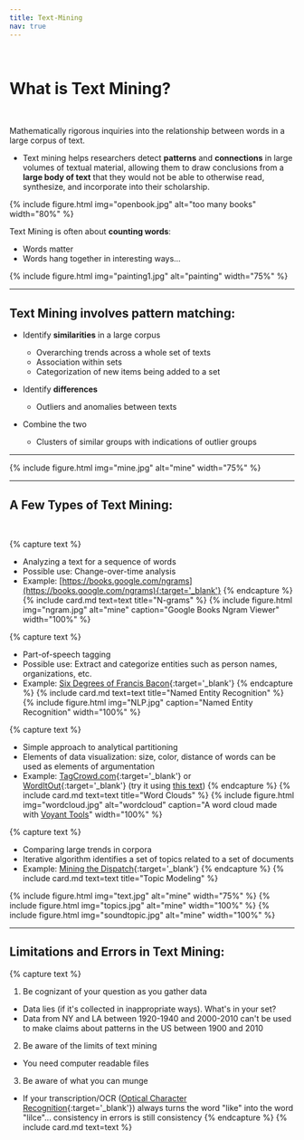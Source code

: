 ```yaml
---
title: Text-Mining
nav: true
---
```

<br>

# What is Text Mining?

<br>

Mathematically rigorous inquiries into the relationship between words in a large corpus of text.

- Text mining helps researchers detect **patterns** and **connections** in large volumes of textual material, allowing them to draw conclusions from a **large body of text** that they would not be able to otherwise read, synthesize, and incorporate into their scholarship.

{% include figure.html img="openbook.jpg" alt="too many books" width="80%" %}

Text Mining is often about **counting words**:
- Words matter
- Words hang together in interesting ways...

{% include figure.html img="painting1.jpg" alt="painting" width="75%" %}

---

## Text Mining involves pattern matching:

- Identify **similarities** in a large corpus
    - Overarching trends across a whole set of texts
    - Association within sets
    - Categorization of new items being added to a set

- Identify **differences**
    - Outliers and anomalies between texts

- Combine the two
    - Clusters of similar groups with indications of outlier groups

---

{% include figure.html img="mine.jpg" alt="mine" width="75%" %}

---

## A Few Types of Text Mining:

<br>

{% capture text %}
- Analyzing a text for a sequence of words
- Possible use: Change-over-time analysis
- Example: [https://books.google.com/ngrams](https://books.google.com/ngrams){:target='_blank'}
{% endcapture %}
{% include card.md text=text title="N-grams" %}
{% include figure.html img="ngram.jpg" alt="mine" caption="Google Books Ngram Viewer" width="100%" %}

{% capture text %}
- Part-of-speech tagging
- Possible use: Extract and categorize entities such as person names, organizations, etc.
- Example: [Six Degrees of Francis Bacon](http://www.sixdegreesoffrancisbacon.com/?ids=10000473&min_confidence=60&type=network){:target='_blank'}
{% endcapture %}
{% include card.md text=text title="Named Entity Recognition" %}
{% include figure.html img="NLP.jpg" caption="Named Entity Recognition" width="100%" %}

{% capture text %}
- Simple approach to analytical partitioning
- Elements of data visualization: size, color, distance of words can be used as elements of argumentation
- Example: [TagCrowd.com](https://tagcrowd.com/){:target='_blank'} or [WordItOut](https://worditout.com/word-cloud/create){:target='_blank'} (try it using <a href="../data/nightingale_text.txt" target="blank">this text</a>)
{% endcapture %}
{% include card.md text=text title="Word Clouds" %}
{% include figure.html img="wordcloud.jpg" alt="wordcloud" caption="A word cloud made with <a target='_blank' href='https://voyant-tools.org/'>Voyant Tools</a>" width="100%" %}
    
{% capture text %}
- Comparing large trends in corpora
- Iterative algorithm identifies a set of topics related to a set of documents
- Example: [Mining the Dispatch](http://dsl.richmond.edu/dispatch/pages/intro){:target='_blank'}
{% endcapture %}
{% include card.md text=text title="Topic Modeling" %}
   
{% include figure.html img="text.jpg" alt="mine" width="75%" %}
{% include figure.html img="topics.jpg" alt="mine" width="100%" %}
{% include figure.html img="soundtopic.jpg" alt="mine" width="100%" %}

---

## Limitations and Errors in Text Mining:
{% capture text %}
1. Be cognizant of your question as you gather data
- Data lies (if it's collected in inappropriate ways). What's in your set?
- Data from NY and LA between 1920-1940 and 2000-2010 can't be used to make claims about patterns in the US between 1900 and 2010

2. Be aware of the limits of text mining
- You need computer readable files

3. Be aware of what you can munge
- If your transcription/OCR ([Optical Character Recognition](https://en.wikipedia.org/wiki/Optical_character_recognition){:target='_blank'}) always turns the word "like" into the word "lilce"... consistency in errors is still consistency
{% endcapture %}
{% include card.md text=text %}